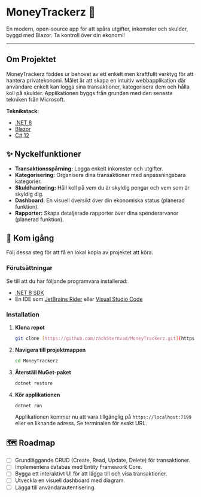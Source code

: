 # MoneyTrackerz 💸

En modern, open-source app för att spåra utgifter, inkomster och skulder, byggd med Blazor. Ta kontroll över din ekonomi!

---
## Om Projektet

MoneyTrackerz föddes ur behovet av ett enkelt men kraftfullt verktyg för att hantera privatekonomi. Målet är att skapa en intuitiv webbapplikation där användare enkelt kan logga sina transaktioner, kategorisera dem och hålla koll på skulder. Applikationen byggs från grunden med den senaste tekniken från Microsoft.

**Teknikstack:**
* [.NET 8](https://dotnet.microsoft.com/en-us/)
* [Blazor](https://dotnet.microsoft.com/apps/aspnet/web-apps/blazor)
* [C# 12](https://learn.microsoft.com/en-us/dotnet/csharp/)

## ✨ Nyckelfunktioner

* **Transaktionsspårning:** Logga enkelt inkomster och utgifter.
* **Kategorisering:** Organisera dina transaktioner med anpassningsbara kategorier.
* **Skuldhantering:** Håll koll på vem du är skyldig pengar och vem som är skyldig dig.
* **Dashboard:** En visuell översikt över din ekonomiska status (planerad funktion).
* **Rapporter:** Skapa detaljerade rapporter över dina spenderarvanor (planerad funktion).

## 🚀 Kom igång


Följ dessa steg för att få en lokal kopia av projektet att köra.

### Förutsättningar

Se till att du har följande programvara installerad:
* [.NET 8 SDK](https://dotnet.microsoft.com/download/dotnet/8.0)
* En IDE som [JetBrains Rider](https://www.jetbrains.com/rider/) eller [Visual Studio Code](https://code.visualstudio.com/)

### Installation

1.  **Klona repot**
    ```sh
    git clone [https://github.com/zachSternvad/MoneyTrackerz.git](https://github.com/zachSternvad/MoneyTrackerz.git)
    ```
2.  **Navigera till projektmappen**
    ```sh
    cd MoneyTrackerz
    ```
3.  **Återställ NuGet-paket**
    ```sh
    dotnet restore
    ```
4.  **Kör applikationen**
    ```sh
    dotnet run
    ```
    Applikationen kommer nu att vara tillgänglig på `https://localhost:7199` eller en liknande adress. Se terminalen för exakt URL.

## 🗺️ Roadmap

* [ ] Grundläggande CRUD (Create, Read, Update, Delete) för transaktioner.
* [ ] Implementera databas med Entity Framework Core.
* [ ] Bygga ett interaktivt UI för att lägga till och visa transaktioner.
* [ ] Utveckla en visuell dashboard med diagram.
* [ ] Lägga till användarautentisering.
